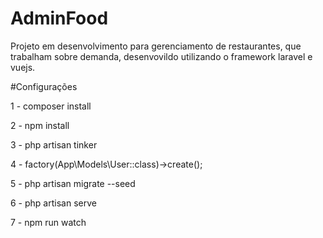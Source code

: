 # AdminFood

Projeto em desenvolvimento para gerenciamento de restaurantes, que trabalham sobre demanda, desenvovildo utilizando o framework laravel e vuejs.


#Configurações

1 - composer install

2 - npm install 

3 - php artisan tinker  

4 - factory(App\Models\User::class)->create(); 

5 - php artisan migrate --seed 

6 - php artisan serve 

7 - npm run watch

  
  
